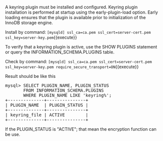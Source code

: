 A keyring plugin must be installed and configured. Keyring plugin installation is performed at startup using the early-plugin-load option. Early loading ensures that the plugin is available prior to initialization of the InnoDB storage engine.

Install by command:
`[mysqld]
ssl_ca=ca.pem
ssl_cert=server-cert.pem
ssl_key=server-key.pem`{{execute}} 

To verify that a keyring plugin is active, use the SHOW PLUGINS statement or query the INFORMATION_SCHEMA.PLUGINS table.

Check by command:
 `[mysqld]
ssl_ca=ca.pem
ssl_cert=server-cert.pem
ssl_key=server-key.pem
require_secure_transport=ON`{{execute}} 
       
Result should be like this
<pre>
mysql> SELECT PLUGIN_NAME, PLUGIN_STATUS
       FROM INFORMATION_SCHEMA.PLUGINS
       WHERE PLUGIN_NAME LIKE 'keyring%';
+--------------+---------------+
| PLUGIN_NAME  | PLUGIN_STATUS |
+--------------+---------------+
| keyring_file | ACTIVE        |
+--------------+---------------+
</pre>

If the PLUGIN_STATUS is "ACTIVE"; that mean the encryption function can be use.
